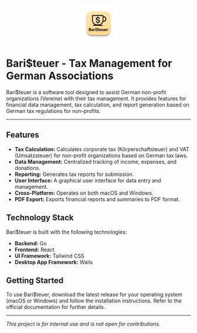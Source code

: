 <div align="center">
  <img src="logo.png" alt="Bari$teuer Logo" width="100">
</div>

# Bari$teuer - Tax Management for German Associations

Bari$teuer is a software tool designed to assist German non-profit organizations (Vereine) with their tax management. It provides features for financial data management, tax calculation, and report generation based on German tax regulations for non-profits.

---

## Features

- **Tax Calculation:** Calculates corporate tax (Körperschaftsteuer) and VAT (Umsatzsteuer) for non-profit organizations based on German tax laws.
- **Data Management:** Centralized tracking of income, expenses, and donations.
- **Reporting:** Generates tax reports for submission.
- **User Interface:** A graphical user interface for data entry and management.
- **Cross-Platform:** Operates on both macOS and Windows.
- **PDF Export:** Exports financial reports and summaries to PDF format.

## Technology Stack

Bari$teuer is built with the following technologies:

- **Backend:** Go
- **Frontend:** React
- **UI Framework:** Tailwind CSS
- **Desktop App Framework:** Wails

## Getting Started

To use Bari$teuer, download the latest release for your operating system (macOS or Windows) and follow the installation instructions. Refer to the official documentation for further details.

---

*This project is for internal use and is not open for contributions.*
